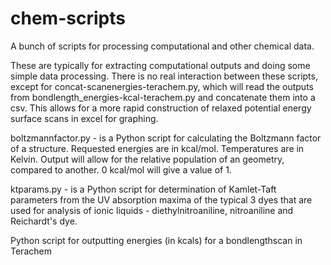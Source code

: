 # chem-scripts
A bunch of scripts for processing computational and other chemical data.

These are typically for extracting computational outputs and doing some simple data processing.
There is no real interaction between these scripts, except for concat-scanenergies-terachem.py, which will read the outputs from bondlength_energies-kcal-terachem.py and concatenate them into a csv. This allows for a more rapid construction of relaxed potential energy surface scans in excel for graphing.

boltzmannfactor.py - is a Python script for calculating the Boltzmann factor of a structure. Requested energies are in kcal/mol. Temperatures are in Kelvin. Output will allow for the relative population of an geometry, compared to another. 0 kcal/mol will give a value of 1.

ktparams.py - is a Python script for determination of Kamlet-Taft parameters from the UV absorption maxima of the typical 3 dyes that are used for analysis of ionic liquids - diethylnitroaniline, nitroaniline and Reichardt's dye.

Python script for outputting energies (in kcals) for a bondlengthscan in Terachem
